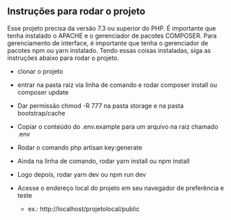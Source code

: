 
## Instruções para rodar o projeto

Esse projeto precisa da versão 7.3 ou superior do PHP. É importante que tenha instalado o APACHE e o gerenciador de pacotes COMPOSER. Para gerenciamento de interface, é importante que tenha o gerenciador de pacotes npm ou yarn instalado. Tendo essas coisas instaladas, siga as instruções abaixo para rodar o projeto.

- clonar o projeto
- entrar na pasta raiz via linha de comando e rodar composer install ou composer update
- Dar permissão chmod -R 777 na pasta storage e na pasta bootstrap/cache
- Copiar o conteúdo do .env.example para um arquivo na raiz chamado .env
- Rodar o comando php artisan key:generate

- Ainda na linha de comando, rodar yarn install ou npm install
- Logo depois, rodar yarn dev ou npm run dev
- Acesse o endereço local do projeto em seu navegador de preferência e teste
	- ex.: http://localhost/projetolocal/public

